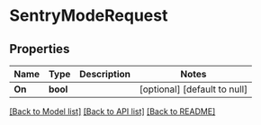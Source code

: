 # SentryModeRequest

## Properties
Name | Type | Description | Notes
------------ | ------------- | ------------- | -------------
**On** | **bool** |  | [optional] [default to null]

[[Back to Model list]](../README.md#documentation-for-models) [[Back to API list]](../README.md#documentation-for-api-endpoints) [[Back to README]](../README.md)


